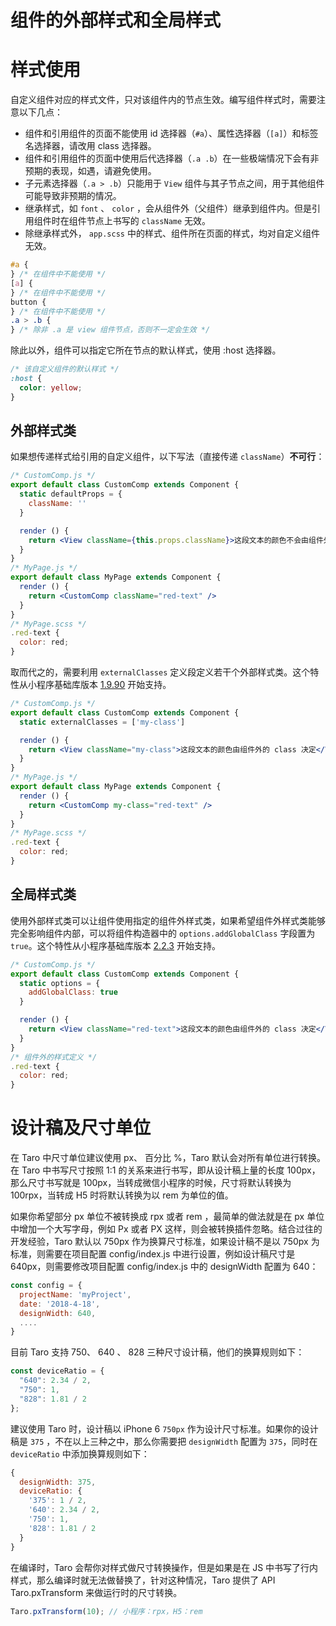 # 组件的外部样式和全局样式

# 样式使用

自定义组件对应的样式文件，只对该组件内的节点生效。编写组件样式时，需要注意以下几点：

- 组件和引用组件的页面不能使用 id 选择器（`#a`）、属性选择器（`[a]`）和标签名选择器，请改用 class 选择器。
- 组件和引用组件的页面中使用后代选择器（`.a .b`）在一些极端情况下会有非预期的表现，如遇，请避免使用。
- 子元素选择器（`.a > .b`）只能用于 `View` 组件与其子节点之间，用于其他组件可能导致非预期的情况。
- 继承样式，如 `font` 、 `color` ，会从组件外（父组件）继承到组件内。但是引用组件时在组件节点上书写的 `className` 无效。
- 除继承样式外， `app.scss` 中的样式、组件所在页面的样式，均对自定义组件无效。

```css
#a {
} /* 在组件中不能使用 */
[a] {
} /* 在组件中不能使用 */
button {
} /* 在组件中不能使用 */
.a > .b {
} /* 除非 .a 是 view 组件节点，否则不一定会生效 */
```

除此以外，组件可以指定它所在节点的默认样式，使用 :host 选择器。

```css
/* 该自定义组件的默认样式 */
:host {
  color: yellow;
}
```

## 外部样式类

如果想传递样式给引用的自定义组件，以下写法（直接传递 `className`）**不可行**：

```jsx
/* CustomComp.js */
export default class CustomComp extends Component {
  static defaultProps = {
    className: ''
  }

  render () {
    return <View className={this.props.className}>这段文本的颜色不会由组件外的 class 决定</View>
  }
}
/* MyPage.js */
export default class MyPage extends Component {
  render () {
    return <CustomComp className="red-text" />
  }
}
/* MyPage.scss */
.red-text {
  color: red;
}
```

取而代之的，需要利用 `externalClasses` 定义段定义若干个外部样式类。这个特性从小程序基础库版本 [1.9.90](https://developers.weixin.qq.com/miniprogram/dev/framework/compatibility.html) 开始支持。

```jsx
/* CustomComp.js */
export default class CustomComp extends Component {
  static externalClasses = ['my-class']

  render () {
    return <View className="my-class">这段文本的颜色由组件外的 class 决定</View>
  }
}
/* MyPage.js */
export default class MyPage extends Component {
  render () {
    return <CustomComp my-class="red-text" />
  }
}
/* MyPage.scss */
.red-text {
  color: red;
}
```

## 全局样式类

使用外部样式类可以让组件使用指定的组件外样式类，如果希望组件外样式类能够完全影响组件内部，可以将组件构造器中的 `options.addGlobalClass` 字段置为 `true`。这个特性从小程序基础库版本 [2.2.3](https://developers.weixin.qq.com/miniprogram/dev/framework/compatibility.html) 开始支持。

```jsx
/* CustomComp.js */
export default class CustomComp extends Component {
  static options = {
    addGlobalClass: true
  }

  render () {
    return <View className="red-text">这段文本的颜色由组件外的 class 决定</View>
  }
}
/* 组件外的样式定义 */
.red-text {
  color: red;
}
```

# 设计稿及尺寸单位

在 Taro 中尺寸单位建议使用 px、 百分比 %，Taro 默认会对所有单位进行转换。在 Taro 中书写尺寸按照 1:1 的关系来进行书写，即从设计稿上量的长度 100px，那么尺寸书写就是 100px，当转成微信小程序的时候，尺寸将默认转换为 100rpx，当转成 H5 时将默认转换为以 rem 为单位的值。

如果你希望部分 px 单位不被转换成 rpx 或者 rem ，最简单的做法就是在 px 单位中增加一个大写字母，例如 Px 或者 PX 这样，则会被转换插件忽略。结合过往的开发经验，Taro 默认以 750px 作为换算尺寸标准，如果设计稿不是以 750px 为标准，则需要在项目配置 config/index.js 中进行设置，例如设计稿尺寸是 640px，则需要修改项目配置 config/index.js 中的 designWidth 配置为 640：

```js
const config = {
  projectName: 'myProject',
  date: '2018-4-18',
  designWidth: 640,
  ....
}
```

目前 Taro 支持 750、 640 、 828 三种尺寸设计稿，他们的换算规则如下：

```js
const deviceRatio = {
  "640": 2.34 / 2,
  "750": 1,
  "828": 1.81 / 2
};
```

建议使用 Taro 时，设计稿以 iPhone 6 `750px` 作为设计尺寸标准。如果你的设计稿是 `375` ，不在以上三种之中，那么你需要把 `designWidth` 配置为 `375`，同时在 `deviceRatio` 中添加换算规则如下：

```js
{
  designWidth: 375,
  deviceRatio: {
    '375': 1 / 2,
    '640': 2.34 / 2,
    '750': 1,
    '828': 1.81 / 2
  }
}
```

在编译时，Taro 会帮你对样式做尺寸转换操作，但是如果是在 JS 中书写了行内样式，那么编译时就无法做替换了，针对这种情况，Taro 提供了 API Taro.pxTransform 来做运行时的尺寸转换。

```js
Taro.pxTransform(10); // 小程序：rpx，H5：rem
```
